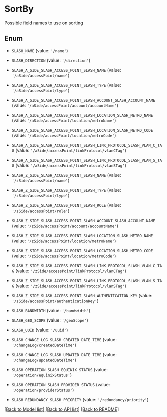 # SortBy

Possible field names to use on sorting

## Enum

* `SLASH_NAME` (value: `'/name'`)

* `SLASH_DIRECTION` (value: `'/direction'`)

* `SLASH_A_SIDE_SLASH_ACCESS_POINT_SLASH_NAME` (value: `'/aSide/accessPoint/name'`)

* `SLASH_A_SIDE_SLASH_ACCESS_POINT_SLASH_TYPE` (value: `'/aSide/accessPoint/type'`)

* `SLASH_A_SIDE_SLASH_ACCESS_POINT_SLASH_ACCOUNT_SLASH_ACCOUNT_NAME` (value: `'/aSide/accessPoint/account/accountName'`)

* `SLASH_A_SIDE_SLASH_ACCESS_POINT_SLASH_LOCATION_SLASH_METRO_NAME` (value: `'/aSide/accessPoint/location/metroName'`)

* `SLASH_A_SIDE_SLASH_ACCESS_POINT_SLASH_LOCATION_SLASH_METRO_CODE` (value: `'/aSide/accessPoint/location/metroCode'`)

* `SLASH_A_SIDE_SLASH_ACCESS_POINT_SLASH_LINK_PROTOCOL_SLASH_VLAN_C_TAG` (value: `'/aSide/accessPoint/linkProtocol/vlanCTag'`)

* `SLASH_A_SIDE_SLASH_ACCESS_POINT_SLASH_LINK_PROTOCOL_SLASH_VLAN_S_TAG` (value: `'/aSide/accessPoint/linkProtocol/vlanSTag'`)

* `SLASH_Z_SIDE_SLASH_ACCESS_POINT_SLASH_NAME` (value: `'/zSide/accessPoint/name'`)

* `SLASH_Z_SIDE_SLASH_ACCESS_POINT_SLASH_TYPE` (value: `'/zSide/accessPoint/type'`)

* `SLASH_Z_SIDE_SLASH_ACCESS_POINT_SLASH_ROLE` (value: `'/zSide/accessPoint/role'`)

* `SLASH_Z_SIDE_SLASH_ACCESS_POINT_SLASH_ACCOUNT_SLASH_ACCOUNT_NAME` (value: `'/zSide/accessPoint/account/accountName'`)

* `SLASH_Z_SIDE_SLASH_ACCESS_POINT_SLASH_LOCATION_SLASH_METRO_NAME` (value: `'/zSide/accessPoint/location/metroName'`)

* `SLASH_Z_SIDE_SLASH_ACCESS_POINT_SLASH_LOCATION_SLASH_METRO_CODE` (value: `'/zSide/accessPoint/location/metroCode'`)

* `SLASH_Z_SIDE_SLASH_ACCESS_POINT_SLASH_LINK_PROTOCOL_SLASH_VLAN_C_TAG` (value: `'/zSide/accessPoint/linkProtocol/vlanCTag'`)

* `SLASH_Z_SIDE_SLASH_ACCESS_POINT_SLASH_LINK_PROTOCOL_SLASH_VLAN_S_TAG` (value: `'/zSide/accessPoint/linkProtocol/vlanSTag'`)

* `SLASH_Z_SIDE_SLASH_ACCESS_POINT_SLASH_AUTHENTICATION_KEY` (value: `'/zSide/accessPoint/authenticationKey'`)

* `SLASH_BANDWIDTH` (value: `'/bandwidth'`)

* `SLASH_GEO_SCOPE` (value: `'/geoScope'`)

* `SLASH_UUID` (value: `'/uuid'`)

* `SLASH_CHANGE_LOG_SLASH_CREATED_DATE_TIME` (value: `'/changeLog/createdDateTime'`)

* `SLASH_CHANGE_LOG_SLASH_UPDATED_DATE_TIME` (value: `'/changeLog/updatedDateTime'`)

* `SLASH_OPERATION_SLASH_EQUINIX_STATUS` (value: `'/operation/equinixStatus'`)

* `SLASH_OPERATION_SLASH_PROVIDER_STATUS` (value: `'/operation/providerStatus'`)

* `SLASH_REDUNDANCY_SLASH_PRIORITY` (value: `'/redundancy/priority'`)

[[Back to Model list]](../README.md#documentation-for-models) [[Back to API list]](../README.md#documentation-for-api-endpoints) [[Back to README]](../README.md)


